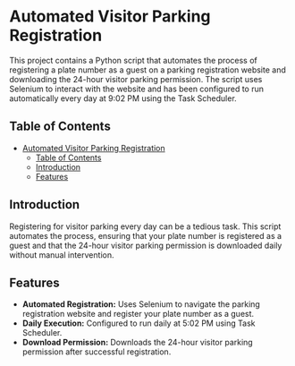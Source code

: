 # Automated Visitor Parking Registration

This project contains a Python script that automates the process of registering a plate number as a guest on a parking registration website and downloading the 24-hour visitor parking permission. The script uses Selenium to interact with the website and has been configured to run automatically every day at 9:02 PM using the Task Scheduler.

## Table of Contents

- [Automated Visitor Parking Registration](#automated-visitor-parking-registration)
  - [Table of Contents](#table-of-contents)
  - [Introduction](#introduction)
  - [Features](#features)

## Introduction

Registering for visitor parking every day can be a tedious task. This script automates the process, ensuring that your plate number is registered as a guest and that the 24-hour visitor parking permission is downloaded daily without manual intervention.

## Features

- **Automated Registration:** Uses Selenium to navigate the parking registration website and register your plate number as a guest.
- **Daily Execution:** Configured to run daily at 5:02 PM using Task Scheduler.
- **Download Permission:** Downloads the 24-hour visitor parking permission after successful registration.
